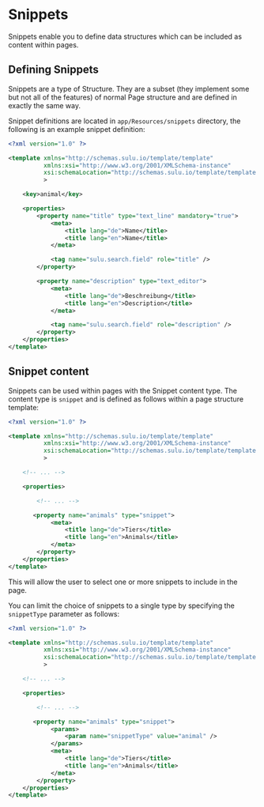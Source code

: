 # Snippets

Snippets enable you to define data structures which can be included as content
within pages.

## Defining Snippets

Snippets are a type of Structure. They are a subset (they implement some but
not all of the features) of normal Page structure and are defined in exactly
the same way.

Snippet definitions are located in `app/Resources/snippets` directory, the
following is an example snippet definition:

````xml
<?xml version="1.0" ?>

<template xmlns="http://schemas.sulu.io/template/template"
          xmlns:xsi="http://www.w3.org/2001/XMLSchema-instance"
          xsi:schemaLocation="http://schemas.sulu.io/template/template http://schemas.sulu.io/template/template-1.0.xsd"
          >

    <key>animal</key>

    <properties>
        <property name="title" type="text_line" mandatory="true">
            <meta>
                <title lang="de">Name</title>
                <title lang="en">Name</title>
            </meta>

            <tag name="sulu.search.field" role="title" />
        </property>

        <property name="description" type="text_editor">
            <meta>
                <title lang="de">Beschreibung</title>
                <title lang="en">Description</title>
            </meta>

            <tag name="sulu.search.field" role="description" />
        </property>
    </properties>
</template>
````

## Snippet content

Snippets can be used within pages with the Snippet content type. The
content type is `snippet` and is defined as follows within a page structure
template:

````xml
<?xml version="1.0" ?>

<template xmlns="http://schemas.sulu.io/template/template"
          xmlns:xsi="http://www.w3.org/2001/XMLSchema-instance"
          xsi:schemaLocation="http://schemas.sulu.io/template/template http://schemas.sulu.io/template/template-1.0.xsd"
          >

    <!-- ... -->

    <properties>

        <!-- ... -->

       <property name="animals" type="snippet">
            <meta>
                <title lang="de">Tiers</title>
                <title lang="en">Animals</title>
            </meta>
        </property>
    </properties>
</template>
````

This will allow the user to select one or more snippets to include in the page.

You can limit the choice of snippets to a single type by specifying the `snippetType`
parameter as follows:

````xml
<?xml version="1.0" ?>

<template xmlns="http://schemas.sulu.io/template/template"
          xmlns:xsi="http://www.w3.org/2001/XMLSchema-instance"
          xsi:schemaLocation="http://schemas.sulu.io/template/template http://schemas.sulu.io/template/template-1.0.xsd"
          >

    <!-- ... -->

    <properties>

        <!-- ... -->

       <property name="animals" type="snippet">
            <params>
                <param name="snippetType" value="animal" />
            </params>
            <meta>
                <title lang="de">Tiers</title>
                <title lang="en">Animals</title>
            </meta>
        </property>
    </properties>
</template>
````

